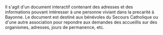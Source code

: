 Il s'agit d'un document interactif contenant des adresses et des informations 
pouvant intéresser à une personne viviant dans la precarité  à Bayonne. 
Le document est destiné aux  bénévoles du Secours Catholique ou d'une autre association 
pour repondre aux demandes des accueillis sur des organismes, adresses, jours de permanence, etc.  
